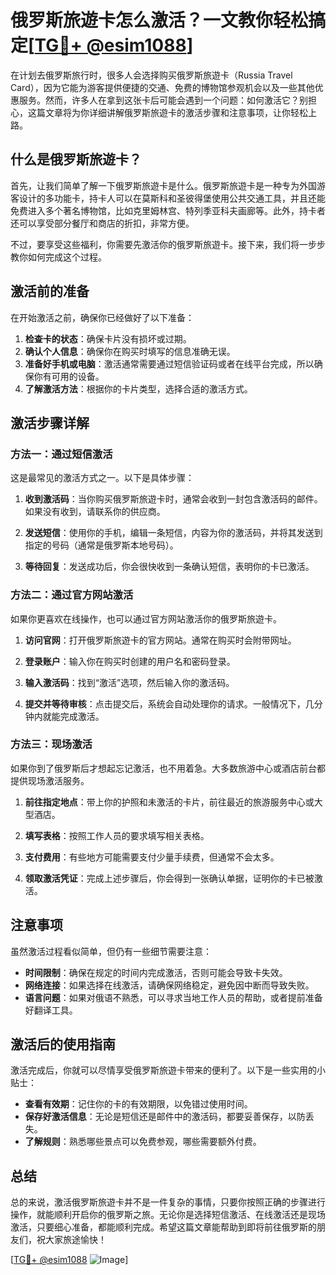 # 俄罗斯旅遊卡怎么激活？一文教你轻松搞定[[TG💪+ @esim1088](https://t.me/s/esim1088)]

在计划去俄罗斯旅行时，很多人会选择购买俄罗斯旅遊卡（Russia Travel Card），因为它能为游客提供便捷的交通、免费的博物馆参观机会以及一些其他优惠服务。然而，许多人在拿到这张卡后可能会遇到一个问题：如何激活它？别担心，这篇文章将为你详细讲解俄罗斯旅遊卡的激活步骤和注意事项，让你轻松上路。

## 什么是俄罗斯旅遊卡？

首先，让我们简单了解一下俄罗斯旅遊卡是什么。俄罗斯旅遊卡是一种专为外国游客设计的多功能卡，持卡人可以在莫斯科和圣彼得堡使用公共交通工具，并且还能免费进入多个著名博物馆，比如克里姆林宫、特列季亚科夫画廊等。此外，持卡者还可以享受部分餐厅和商店的折扣，非常方便。

不过，要享受这些福利，你需要先激活你的俄罗斯旅遊卡。接下来，我们将一步步教你如何完成这个过程。

## 激活前的准备

在开始激活之前，确保你已经做好了以下准备：

1. **检查卡的状态**：确保卡片没有损坏或过期。
2. **确认个人信息**：确保你在购买时填写的信息准确无误。
3. **准备好手机或电脑**：激活通常需要通过短信验证码或者在线平台完成，所以确保你有可用的设备。
4. **了解激活方法**：根据你的卡片类型，选择合适的激活方式。

## 激活步骤详解

### 方法一：通过短信激活

这是最常见的激活方式之一。以下是具体步骤：

1. **收到激活码**：当你购买俄罗斯旅遊卡时，通常会收到一封包含激活码的邮件。如果没有收到，请联系你的供应商。
   
2. **发送短信**：使用你的手机，编辑一条短信，内容为你的激活码，并将其发送到指定的号码（通常是俄罗斯本地号码）。

3. **等待回复**：发送成功后，你会很快收到一条确认短信，表明你的卡已激活。

### 方法二：通过官方网站激活

如果你更喜欢在线操作，也可以通过官方网站激活你的俄罗斯旅遊卡。

1. **访问官网**：打开俄罗斯旅遊卡的官方网站。通常在购买时会附带网址。

2. **登录账户**：输入你在购买时创建的用户名和密码登录。

3. **输入激活码**：找到“激活”选项，然后输入你的激活码。

4. **提交并等待审核**：点击提交后，系统会自动处理你的请求。一般情况下，几分钟内就能完成激活。

### 方法三：现场激活

如果你到了俄罗斯后才想起忘记激活，也不用着急。大多数旅游中心或酒店前台都提供现场激活服务。

1. **前往指定地点**：带上你的护照和未激活的卡片，前往最近的旅游服务中心或大型酒店。

2. **填写表格**：按照工作人员的要求填写相关表格。

3. **支付费用**：有些地方可能需要支付少量手续费，但通常不会太多。

4. **领取激活凭证**：完成上述步骤后，你会得到一张确认单据，证明你的卡已被激活。

## 注意事项

虽然激活过程看似简单，但仍有一些细节需要注意：

- **时间限制**：确保在规定的时间内完成激活，否则可能会导致卡失效。
- **网络连接**：如果选择在线激活，请确保网络稳定，避免因中断而导致失败。
- **语言问题**：如果对俄语不熟悉，可以寻求当地工作人员的帮助，或者提前准备好翻译工具。

## 激活后的使用指南

激活完成后，你就可以尽情享受俄罗斯旅遊卡带来的便利了。以下是一些实用的小贴士：

- **查看有效期**：记住你的卡的有效期限，以免错过使用时间。
- **保存好激活信息**：无论是短信还是邮件中的激活码，都要妥善保存，以防丢失。
- **了解规则**：熟悉哪些景点可以免费参观，哪些需要额外付费。

## 总结

总的来说，激活俄罗斯旅遊卡并不是一件复杂的事情，只要你按照正确的步骤进行操作，就能顺利开启你的俄罗斯之旅。无论你是选择短信激活、在线激活还是现场激活，只要细心准备，都能顺利完成。希望这篇文章能帮助到即将前往俄罗斯的朋友们，祝大家旅途愉快！

[[TG💪+ @esim1088](https://t.me/s/esim1088) ![Image](https://i.postimg.cc/4NQfJmqS/Snipaste-2025-05-13-00-14-12.png)]